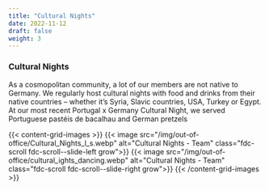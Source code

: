 ```yaml
---
title: "Cultural Nights"
date: 2022-11-12
draft: false
weight: 3
---
```

### Cultural Nights

As a cosmopolitan community, a lot of our members are not native to Germany. We regularly host cultural nights with food and drinks from their native countries – whether it’s Syria, Slavic countries, USA, Turkey or Egypt. At our most recent Portugal x Germany Cultural Night, we served Portuguese pastéis de bacalhau and German pretzels

{{< content-grid-images >}}
  {{< image src="/img/out-of-office/Cultural_Nights_l_s.webp" alt="Cultural Nights - Team" class="fdc-scroll fdc-scroll--slide-left grow">}}
  {{< image src="/img/out-of-office/cultural_ights_dancing.webp" alt="Cultural Nights - Team" class="fdc-scroll fdc-scroll--slide-right grow">}}
{{< /content-grid-images >}}